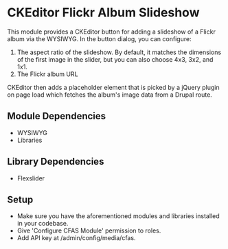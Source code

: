 # CKEditor Flickr Album Slideshow

This module provides a CKEditor button for adding a slideshow of a Flickr album via the WYSIWYG. In the button dialog, you can configure:
1) The aspect ratio of the slideshow. By default, it matches the dimensions of the first image in the slider, but you can also choose 4x3, 3x2, and 1x1.
2) The Flickr album URL

CKEditor then adds a placeholder element that is picked by a jQuery plugin on page load which fetches the album's image data from a Drupal route.

## Module Dependencies
* WYSIWYG
* Libraries

## Library Dependencies
* Flexslider

## Setup
* Make sure you have the aforementioned modules and libraries installed in your codebase.
* Give 'Configure CFAS Module' permission to roles.
* Add API key at /admin/config/media/cfas.
